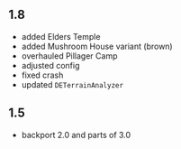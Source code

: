 ## 1.8
* added Elders Temple
* added Mushroom House variant (brown)
* overhauled Pillager Camp
* adjusted config
* fixed crash
* updated `DETerrainAnalyzer`
## 1.5
* backport 2.0 and parts of 3.0